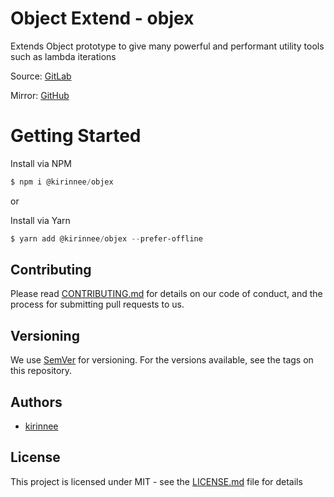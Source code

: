 # Object Extend - objex

Extends Object prototype to give many powerful and performant utility tools such as lambda iterations

Source: [GitLab](https://gitlab.com/node-packages-kirin/objex)

Mirror: [GitHub](https://github.com/kirinnee/tslib.obj-ex)

# Getting Started

Install via NPM 
```powershell
$ npm i @kirinnee/objex
```

or 

Install via Yarn
```powershell
$ yarn add @kirinnee/objex --prefer-offline
```


## Contributing
Please read [CONTRIBUTING.md](CONTRIBUTING.MD) for details on our code of conduct, and the process for submitting pull requests to us.

## Versioning 
We use [SemVer](https://semver.org/) for versioning. For the versions available, see the tags on this repository.

## Authors
* [kirinnee](mailto:kirinnee@gmail.com) 

## License
This project is licensed under MIT - see the [LICENSE.md](LICENSE.MD) file for details